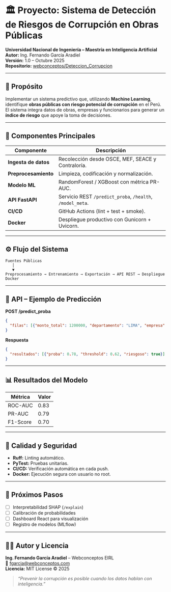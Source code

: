 # 🏛️ Proyecto: Sistema de Detección de Riesgos de Corrupción en Obras Públicas

**Universidad Nacional de Ingeniería – Maestría en Inteligencia Artificial**  
**Autor:** Ing. Fernando García Aradiel  
**Versión:** 1.0 – Octubre 2025  
**Repositorio:** [webconceptos/Deteccion_Corrupcion](https://github.com/webconceptos/Deteccion_Corrupcion)

---

## 🎯 Propósito

Implementar un sistema predictivo que, utilizando **Machine Learning**, identifique **obras públicas con riesgo potencial de corrupción** en el Perú.  
El sistema integra datos de obras, empresas y funcionarios para generar un **índice de riesgo** que apoye la toma de decisiones.

---

## 🧩 Componentes Principales

| Componente | Descripción |
|-------------|-------------|
| **Ingesta de datos** | Recolección desde OSCE, MEF, SEACE y Contraloría. |
| **Preprocesamiento** | Limpieza, codificación y normalización. |
| **Modelo ML** | RandomForest / XGBoost con métrica PR-AUC. |
| **API FastAPI** | Servicio REST `/predict_proba`, `/health`, `/model_meta`. |
| **CI/CD** | GitHub Actions (lint + test + smoke). |
| **Docker** | Despliegue productivo con Gunicorn + Uvicorn. |

---

## ⚙️ Flujo del Sistema

```
Fuentes Públicas
   │
   ▼
Preprocesamiento → Entrenamiento → Exportación → API REST → Despliegue Docker
```

---

## 🚀 API – Ejemplo de Predicción

**POST /predict_proba**
```json
{
  "filas": [{"monto_total": 1200000, "departamento": "LIMA", "empresa": "XYZ SAC"}]
}
```
**Respuesta**
```json
{
  "resultados": [{"proba": 0.78, "threshold": 0.62, "riesgoso": true}]
}
```

---

## 📊 Resultados del Modelo

| Métrica | Valor |
|----------|--------|
| ROC-AUC | 0.83 |
| PR-AUC | 0.79 |
| F1-Score | 0.70 |

---

## 🧪 Calidad y Seguridad

- **Ruff:** Linting automático.  
- **PyTest:** Pruebas unitarias.  
- **CI/CD:** Verificación automática en cada push.  
- **Docker:** Ejecución segura con usuario no root.  

---

## 🧭 Próximos Pasos

- [ ] Interpretabilidad SHAP (`/explain`)  
- [ ] Calibración de probabilidades  
- [ ] Dashboard React para visualización  
- [ ] Registro de modelos (MLflow)

---

## 🧑‍💻 Autor y Licencia

**Ing. Fernando García Aradiel** – Webconceptos EIRL  
📧 fgarcia@webconceptos.com  
**Licencia:** MIT License © 2025

> *“Prevenir la corrupción es posible cuando los datos hablan con inteligencia.”*
